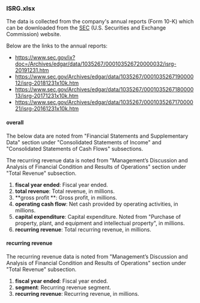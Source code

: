 ### ISRG.xlsx

The data is collected from the company's annual reports (Form 10-K) which can be downloaded from the [SEC](https://www.sec.gov/edgar/searchedgar/companysearch.html) (U.S. Securities and Exchange Commission) website.

Below are the links to the annual reports:

* https://www.sec.gov/ix?doc=/Archives/edgar/data/1035267/000103526720000032/isrg-20191231.htm
* https://www.sec.gov/Archives/edgar/data/1035267/000103526719000012/isrg-20181231x10k.htm
* https://www.sec.gov/Archives/edgar/data/1035267/000103526718000013/isrg-20171231x10k.htm
* https://www.sec.gov/Archives/edgar/data/1035267/000103526717000021/isrg-20161231x10k.htm

#### overall

The below data are noted from "Financial Statements and Supplementary Data" section under "Consolidated Statements of Income" and "Consolidated Statements of Cash Flows" subsections.

The recurring revenue data is noted from "Management’s Discussion and Analysis of Financial Condition and Results of Operations" section under "Total Revenue" subsection.

1. **fiscal year ended**: Fiscal year ended.
2. **total revenue**: Total revenue, in millions.
3. **gross profit **: Gross profit, in millions.
4. **operating cash flow**: Net cash provided by operating activities, in millions.
5. **capital expenditure**: Capital expenditure. Noted from "Purchase of property, plant, and equipment and intellectual property", in millions.
6. **recurring revenue**: Total recurring revenue, in millions.

#### recurring revenue

The recurring revenue data is noted from "Management’s Discussion and Analysis of Financial Condition and Results of Operations" section under "Total Revenue" subsection.

1. **fiscal year ended**: Fiscal year ended.
2. **segment**: Recurring revenue segment.
3. **recurring revenue**: Recurring revenue, in millions.
